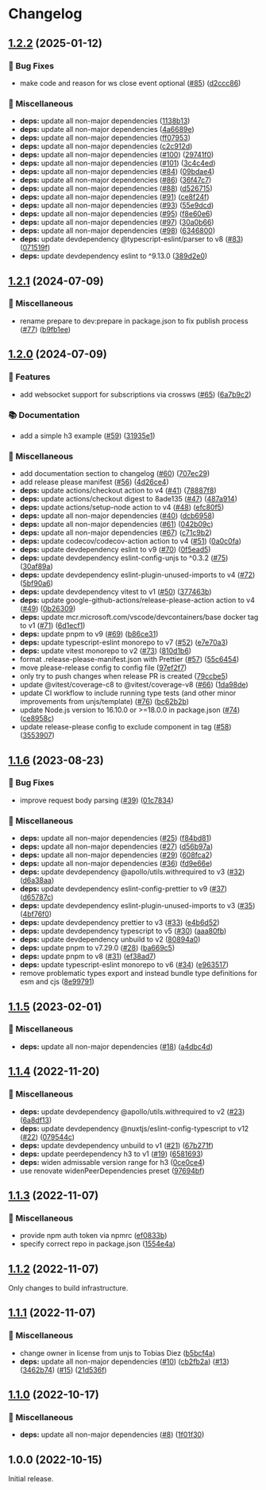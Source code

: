 # Changelog

## [1.2.2](https://github.com/apollo-server-integrations/apollo-server-integration-h3/compare/v1.2.1...v1.2.2) (2025-01-12)

### 🐛 Bug Fixes

- make code and reason for ws close event optional ([#85](https://github.com/apollo-server-integrations/apollo-server-integration-h3/issues/85)) ([d2ccc86](https://github.com/apollo-server-integrations/apollo-server-integration-h3/commit/d2ccc86fb4259aaba1e36cf9f505a802babdb058))

### 🧹 Miscellaneous

- **deps:** update all non-major dependencies ([1138b13](https://github.com/apollo-server-integrations/apollo-server-integration-h3/commit/1138b13cece33e4be6224d880143839f6023583f))
- **deps:** update all non-major dependencies ([4a6689e](https://github.com/apollo-server-integrations/apollo-server-integration-h3/commit/4a6689e45dfd59295162748deeeeebcae5f97a3b))
- **deps:** update all non-major dependencies ([ff07953](https://github.com/apollo-server-integrations/apollo-server-integration-h3/commit/ff079534c43bd7cee926fcf38ebf0e437fcf6b40))
- **deps:** update all non-major dependencies ([c2c912d](https://github.com/apollo-server-integrations/apollo-server-integration-h3/commit/c2c912db7f070fe674738aef4c2b3baad9c15a56))
- **deps:** update all non-major dependencies ([#100](https://github.com/apollo-server-integrations/apollo-server-integration-h3/issues/100)) ([29741f0](https://github.com/apollo-server-integrations/apollo-server-integration-h3/commit/29741f04fcf243a2e573aa1c1e0d0d82b464ad2e))
- **deps:** update all non-major dependencies ([#101](https://github.com/apollo-server-integrations/apollo-server-integration-h3/issues/101)) ([3c4c4ed](https://github.com/apollo-server-integrations/apollo-server-integration-h3/commit/3c4c4ed35e730c1086d414f1c88a35f60c295f49))
- **deps:** update all non-major dependencies ([#84](https://github.com/apollo-server-integrations/apollo-server-integration-h3/issues/84)) ([09bdae4](https://github.com/apollo-server-integrations/apollo-server-integration-h3/commit/09bdae4c330cf5e83080f9c16989f1638d997a6c))
- **deps:** update all non-major dependencies ([#86](https://github.com/apollo-server-integrations/apollo-server-integration-h3/issues/86)) ([36f47c7](https://github.com/apollo-server-integrations/apollo-server-integration-h3/commit/36f47c7e76a86cbdc8a3f840c14e079f7a520eb4))
- **deps:** update all non-major dependencies ([#88](https://github.com/apollo-server-integrations/apollo-server-integration-h3/issues/88)) ([d526715](https://github.com/apollo-server-integrations/apollo-server-integration-h3/commit/d5267151143295e6619ea522bc76d1d6d0452b31))
- **deps:** update all non-major dependencies ([#91](https://github.com/apollo-server-integrations/apollo-server-integration-h3/issues/91)) ([ce8f24f](https://github.com/apollo-server-integrations/apollo-server-integration-h3/commit/ce8f24f1dbc5adced3d51599b63cc52b96a5f207))
- **deps:** update all non-major dependencies ([#93](https://github.com/apollo-server-integrations/apollo-server-integration-h3/issues/93)) ([55e9dcd](https://github.com/apollo-server-integrations/apollo-server-integration-h3/commit/55e9dcd4d3445133fafef40123a7b58742d0356f))
- **deps:** update all non-major dependencies ([#95](https://github.com/apollo-server-integrations/apollo-server-integration-h3/issues/95)) ([f8e60e6](https://github.com/apollo-server-integrations/apollo-server-integration-h3/commit/f8e60e636f4c831e6f9b506bf50a584d8b43447d))
- **deps:** update all non-major dependencies ([#97](https://github.com/apollo-server-integrations/apollo-server-integration-h3/issues/97)) ([30a0b66](https://github.com/apollo-server-integrations/apollo-server-integration-h3/commit/30a0b66f91b23a79787a8b7ff20488f5fbab3d7c))
- **deps:** update all non-major dependencies ([#98](https://github.com/apollo-server-integrations/apollo-server-integration-h3/issues/98)) ([6346800](https://github.com/apollo-server-integrations/apollo-server-integration-h3/commit/6346800205df99420c6bf26725c4d61d801c7987))
- **deps:** update devdependency @typescript-eslint/parser to v8 ([#83](https://github.com/apollo-server-integrations/apollo-server-integration-h3/issues/83)) ([071519f](https://github.com/apollo-server-integrations/apollo-server-integration-h3/commit/071519ffaa11aef56ec82d1857b4039ca9fabae6))
- **deps:** update devdependency eslint to ^9.13.0 ([389d2e0](https://github.com/apollo-server-integrations/apollo-server-integration-h3/commit/389d2e02fac9a1372026e50bd383359451357de6))

## [1.2.1](https://github.com/apollo-server-integrations/apollo-server-integration-h3/compare/v1.2.0...v1.2.1) (2024-07-09)

### 🧹 Miscellaneous

- rename prepare to dev:prepare in package.json to fix publish process ([#77](https://github.com/apollo-server-integrations/apollo-server-integration-h3/issues/77)) ([b9fb1ee](https://github.com/apollo-server-integrations/apollo-server-integration-h3/commit/b9fb1eee893975282782a6e0a4edf2bc9ac9516c))

## [1.2.0](https://github.com/apollo-server-integrations/apollo-server-integration-h3/compare/v1.1.6...v1.2.0) (2024-07-09)

### 🔖 Features

- add websocket support for subscriptions via crossws ([#65](https://github.com/apollo-server-integrations/apollo-server-integration-h3/issues/65)) ([6a7b9c2](https://github.com/apollo-server-integrations/apollo-server-integration-h3/commit/6a7b9c228699302676910df4eaffc356fc192c98))

### 📚 Documentation

- add a simple h3 example ([#59](https://github.com/apollo-server-integrations/apollo-server-integration-h3/issues/59)) ([31935e1](https://github.com/apollo-server-integrations/apollo-server-integration-h3/commit/31935e1c2910e002528d038ea5de1a1c10626abd))

### 🧹 Miscellaneous

- add documentation section to changelog ([#60](https://github.com/apollo-server-integrations/apollo-server-integration-h3/issues/60)) ([707ec29](https://github.com/apollo-server-integrations/apollo-server-integration-h3/commit/707ec292ab6c0d0213a0889dca19fbe67dac6f8e))
- add release please manifest ([#56](https://github.com/apollo-server-integrations/apollo-server-integration-h3/issues/56)) ([4d26ce4](https://github.com/apollo-server-integrations/apollo-server-integration-h3/commit/4d26ce4c6e79ee860ff91f1c22b468a03ba014af))
- **deps:** update actions/checkout action to v4 ([#41](https://github.com/apollo-server-integrations/apollo-server-integration-h3/issues/41)) ([78887f8](https://github.com/apollo-server-integrations/apollo-server-integration-h3/commit/78887f8af88935ac027a41deb2cfc213e27d4e95))
- **deps:** update actions/checkout digest to 8ade135 ([#47](https://github.com/apollo-server-integrations/apollo-server-integration-h3/issues/47)) ([487a914](https://github.com/apollo-server-integrations/apollo-server-integration-h3/commit/487a9140017f01c4926f992b20e7e31100fc3843))
- **deps:** update actions/setup-node action to v4 ([#48](https://github.com/apollo-server-integrations/apollo-server-integration-h3/issues/48)) ([efc80f5](https://github.com/apollo-server-integrations/apollo-server-integration-h3/commit/efc80f5da318c92e0b04e6afd8ceca542e25199f))
- **deps:** update all non-major dependencies ([#40](https://github.com/apollo-server-integrations/apollo-server-integration-h3/issues/40)) ([dcb6958](https://github.com/apollo-server-integrations/apollo-server-integration-h3/commit/dcb6958b89df05d987f13bc19ef507ed17bfcd70))
- **deps:** update all non-major dependencies ([#61](https://github.com/apollo-server-integrations/apollo-server-integration-h3/issues/61)) ([042b09c](https://github.com/apollo-server-integrations/apollo-server-integration-h3/commit/042b09c16f6badd49ff799bd6373c1deaef57191))
- **deps:** update all non-major dependencies ([#67](https://github.com/apollo-server-integrations/apollo-server-integration-h3/issues/67)) ([c71c9b2](https://github.com/apollo-server-integrations/apollo-server-integration-h3/commit/c71c9b27229c88d4072c074f866d42a25202a6a3))
- **deps:** update codecov/codecov-action action to v4 ([#51](https://github.com/apollo-server-integrations/apollo-server-integration-h3/issues/51)) ([0a0c0fa](https://github.com/apollo-server-integrations/apollo-server-integration-h3/commit/0a0c0fa1f00e7d3aade0419ae7b3267bd572b50d))
- **deps:** update devdependency eslint to v9 ([#70](https://github.com/apollo-server-integrations/apollo-server-integration-h3/issues/70)) ([0f5ead5](https://github.com/apollo-server-integrations/apollo-server-integration-h3/commit/0f5ead5cbdbc84dc061647d7d127dab6ead07738))
- **deps:** update devdependency eslint-config-unjs to ^0.3.2 ([#75](https://github.com/apollo-server-integrations/apollo-server-integration-h3/issues/75)) ([30af89a](https://github.com/apollo-server-integrations/apollo-server-integration-h3/commit/30af89afa2b811020d3b5364c5fa01550e1235c0))
- **deps:** update devdependency eslint-plugin-unused-imports to v4 ([#72](https://github.com/apollo-server-integrations/apollo-server-integration-h3/issues/72)) ([5bf90a6](https://github.com/apollo-server-integrations/apollo-server-integration-h3/commit/5bf90a6286ca86e2d8ff589099e893e247de4637))
- **deps:** update devdependency vitest to v1 ([#50](https://github.com/apollo-server-integrations/apollo-server-integration-h3/issues/50)) ([377463b](https://github.com/apollo-server-integrations/apollo-server-integration-h3/commit/377463bbe6f2e2288b2c620cf315943eb8bb1c09))
- **deps:** update google-github-actions/release-please-action action to v4 ([#49](https://github.com/apollo-server-integrations/apollo-server-integration-h3/issues/49)) ([0b26309](https://github.com/apollo-server-integrations/apollo-server-integration-h3/commit/0b26309e260f61ec1dd56bee59b52eefd5668434))
- **deps:** update mcr.microsoft.com/vscode/devcontainers/base docker tag to v1 ([#71](https://github.com/apollo-server-integrations/apollo-server-integration-h3/issues/71)) ([6d1ecf1](https://github.com/apollo-server-integrations/apollo-server-integration-h3/commit/6d1ecf1fd20a9435daf98c8085a6ee65ba3b6fb9))
- **deps:** update pnpm to v9 ([#69](https://github.com/apollo-server-integrations/apollo-server-integration-h3/issues/69)) ([b86ce31](https://github.com/apollo-server-integrations/apollo-server-integration-h3/commit/b86ce31d58848944c2533f3332d7e1a1c351c402))
- **deps:** update typescript-eslint monorepo to v7 ([#52](https://github.com/apollo-server-integrations/apollo-server-integration-h3/issues/52)) ([e7e70a3](https://github.com/apollo-server-integrations/apollo-server-integration-h3/commit/e7e70a3d14f73d226cf30cc3a39cfb0d54b6225b))
- **deps:** update vitest monorepo to v2 ([#73](https://github.com/apollo-server-integrations/apollo-server-integration-h3/issues/73)) ([810d1b6](https://github.com/apollo-server-integrations/apollo-server-integration-h3/commit/810d1b6f9844c3c33d87987da252925457dcc7ff))
- format .release-please-manifest.json with Prettier ([#57](https://github.com/apollo-server-integrations/apollo-server-integration-h3/issues/57)) ([55c6454](https://github.com/apollo-server-integrations/apollo-server-integration-h3/commit/55c64541bbd06ae5878524f8865f42d691a0805a))
- move please-release config to config file ([97ef2f7](https://github.com/apollo-server-integrations/apollo-server-integration-h3/commit/97ef2f79099c0ced39edf9f9148f6689d64e1f98))
- only try to push changes when release PR is created ([79ccbe5](https://github.com/apollo-server-integrations/apollo-server-integration-h3/commit/79ccbe5fb6b3a5b59a610d082b90871ea0377a5c))
- update @vitest/coverage-c8 to @vitest/coverage-v8 ([#66](https://github.com/apollo-server-integrations/apollo-server-integration-h3/issues/66)) ([1da98de](https://github.com/apollo-server-integrations/apollo-server-integration-h3/commit/1da98de5118b9414ddfb48ba24d217feb3196c1f))
- update CI workflow to include running type tests (and other minor improvements from unjs/template) ([#76](https://github.com/apollo-server-integrations/apollo-server-integration-h3/issues/76)) ([bc62b2b](https://github.com/apollo-server-integrations/apollo-server-integration-h3/commit/bc62b2b5d0a5f780ed5d3db2604dff7ed1f43b1b))
- update Node.js version to 16.10.0 or &gt;=18.0.0 in package.json ([#74](https://github.com/apollo-server-integrations/apollo-server-integration-h3/issues/74)) ([ce8958c](https://github.com/apollo-server-integrations/apollo-server-integration-h3/commit/ce8958c8470868049dc4c0bcbb809cd745fa76a1))
- update release-please config to exclude component in tag ([#58](https://github.com/apollo-server-integrations/apollo-server-integration-h3/issues/58)) ([3553907](https://github.com/apollo-server-integrations/apollo-server-integration-h3/commit/3553907d8fe0628468b9ac5972cbc97934afb8b5))

## [1.1.6](https://github.com/apollo-server-integrations/apollo-server-integration-h3/compare/v1.1.5...v1.1.6) (2023-08-23)

### 🐛 Bug Fixes

- improve request body parsing ([#39](https://github.com/apollo-server-integrations/apollo-server-integration-h3/issues/39)) ([01c7834](https://github.com/apollo-server-integrations/apollo-server-integration-h3/commit/01c783499fb992a5ff3f04852c9f09b72805ef4d))

### 🧹 Miscellaneous

- **deps:** update all non-major dependencies ([#25](https://github.com/apollo-server-integrations/apollo-server-integration-h3/issues/25)) ([f84bd81](https://github.com/apollo-server-integrations/apollo-server-integration-h3/commit/f84bd810cb7e898a73d481064f1b948edc61bb0b))
- **deps:** update all non-major dependencies ([#27](https://github.com/apollo-server-integrations/apollo-server-integration-h3/issues/27)) ([d56b97a](https://github.com/apollo-server-integrations/apollo-server-integration-h3/commit/d56b97a698cc02e5f19f0a19936ccca3e3d6f52b))
- **deps:** update all non-major dependencies ([#29](https://github.com/apollo-server-integrations/apollo-server-integration-h3/issues/29)) ([608fca2](https://github.com/apollo-server-integrations/apollo-server-integration-h3/commit/608fca2ddaaa5f0c92feda6e167e3e5be5205f61))
- **deps:** update all non-major dependencies ([#36](https://github.com/apollo-server-integrations/apollo-server-integration-h3/issues/36)) ([fd9e66e](https://github.com/apollo-server-integrations/apollo-server-integration-h3/commit/fd9e66ec035c60a208005119f57373346c1d177f))
- **deps:** update devdependency @apollo/utils.withrequired to v3 ([#32](https://github.com/apollo-server-integrations/apollo-server-integration-h3/issues/32)) ([d6a38aa](https://github.com/apollo-server-integrations/apollo-server-integration-h3/commit/d6a38aa016263977a41758c4b8f7c52f01d2f173))
- **deps:** update devdependency eslint-config-prettier to v9 ([#37](https://github.com/apollo-server-integrations/apollo-server-integration-h3/issues/37)) ([d65787c](https://github.com/apollo-server-integrations/apollo-server-integration-h3/commit/d65787ced1f6e6a3e3ce89fd308240e9c8464735))
- **deps:** update devdependency eslint-plugin-unused-imports to v3 ([#35](https://github.com/apollo-server-integrations/apollo-server-integration-h3/issues/35)) ([4bf76f0](https://github.com/apollo-server-integrations/apollo-server-integration-h3/commit/4bf76f090e067f71237b1062bd6890ecddcf1fa7))
- **deps:** update devdependency prettier to v3 ([#33](https://github.com/apollo-server-integrations/apollo-server-integration-h3/issues/33)) ([e4b6d52](https://github.com/apollo-server-integrations/apollo-server-integration-h3/commit/e4b6d52d46325dcbc723a930ab686228dc6793f1))
- **deps:** update devdependency typescript to v5 ([#30](https://github.com/apollo-server-integrations/apollo-server-integration-h3/issues/30)) ([aaa80fb](https://github.com/apollo-server-integrations/apollo-server-integration-h3/commit/aaa80fb05bba53c568047b279ff8485bb1b51559))
- **deps:** update devdependency unbuild to v2 ([80894a0](https://github.com/apollo-server-integrations/apollo-server-integration-h3/commit/80894a0dac52bf2b04048eb12ecc3822707c68b8))
- **deps:** update pnpm to v7.29.0 ([#28](https://github.com/apollo-server-integrations/apollo-server-integration-h3/issues/28)) ([ba669c5](https://github.com/apollo-server-integrations/apollo-server-integration-h3/commit/ba669c5c169b696ba357942b79c923431f0c4ec5))
- **deps:** update pnpm to v8 ([#31](https://github.com/apollo-server-integrations/apollo-server-integration-h3/issues/31)) ([ef38ad7](https://github.com/apollo-server-integrations/apollo-server-integration-h3/commit/ef38ad7f0e159834886dc0d16d0ed9999bb2019c))
- **deps:** update typescript-eslint monorepo to v6 ([#34](https://github.com/apollo-server-integrations/apollo-server-integration-h3/issues/34)) ([e963517](https://github.com/apollo-server-integrations/apollo-server-integration-h3/commit/e963517f0223b760a7fe8845fe6ebc8f452a61b1))
- remove problematic types export and instead bundle type definitions for esm and cjs ([8e99791](https://github.com/apollo-server-integrations/apollo-server-integration-h3/commit/8e99791406815b5008fcf655dfe685f05322a93a))

## [1.1.5](https://github.com/apollo-server-integrations/apollo-server-integration-h3/compare/v1.1.4...v1.1.5) (2023-02-01)

### 🧹 Miscellaneous

- **deps:** update all non-major dependencies ([#18](https://github.com/apollo-server-integrations/apollo-server-integration-h3/issues/18)) ([a4dbc4d](https://github.com/apollo-server-integrations/apollo-server-integration-h3/commit/a4dbc4d319235e3959cdb0ac45ec46fad5f8e3df))

## [1.1.4](https://github.com/apollo-server-integrations/apollo-server-integration-h3/compare/v1.1.3...v1.1.4) (2022-11-20)

### 🧹 Miscellaneous

- **deps:** update devdependency @apollo/utils.withrequired to v2 ([#23](https://github.com/apollo-server-integrations/apollo-server-integration-h3/issues/23)) ([6a8df13](https://github.com/apollo-server-integrations/apollo-server-integration-h3/commit/6a8df1392aa5f3c0bc475babb0a494f6d4fa1c70))
- **deps:** update devdependency @nuxtjs/eslint-config-typescript to v12 ([#22](https://github.com/apollo-server-integrations/apollo-server-integration-h3/issues/22)) ([079544c](https://github.com/apollo-server-integrations/apollo-server-integration-h3/commit/079544c8ffd96618a6cac81090ec924ed7580895))
- **deps:** update devdependency unbuild to v1 ([#21](https://github.com/apollo-server-integrations/apollo-server-integration-h3/issues/21)) ([67b271f](https://github.com/apollo-server-integrations/apollo-server-integration-h3/commit/67b271f7db44f52404d16faac112d585afb2e37d))
- **deps:** update peerdependency h3 to v1 ([#19](https://github.com/apollo-server-integrations/apollo-server-integration-h3/issues/19)) ([6581693](https://github.com/apollo-server-integrations/apollo-server-integration-h3/commit/6581693f17e7d1fddc41ea568136f1045f7cad13))
- **deps:** widen admissable version range for h3 ([0ce0ce4](https://github.com/apollo-server-integrations/apollo-server-integration-h3/commit/0ce0ce4dfb88abff4d9cb431e0c073c7272552e4))
- use renovate widenPeerDependencies preset ([97694bf](https://github.com/apollo-server-integrations/apollo-server-integration-h3/commit/97694bf7f0edf667064a924d7596a742e0abbe2f))

## [1.1.3](https://github.com/apollo-server-integrations/apollo-server-integration-h3/compare/v1.1.2...v1.1.3) (2022-11-07)

### 🧹 Miscellaneous

- provide npm auth token via npmrc ([ef0833b](https://github.com/apollo-server-integrations/apollo-server-integration-h3/commit/ef0833b9030525dd166522e100d3ff396cbcee05))
- specify correct repo in package.json ([1554e4a](https://github.com/apollo-server-integrations/apollo-server-integration-h3/commit/1554e4adbcbc9cf87397e9b86a37e7c7ae32d51d))

## [1.1.2](https://github.com/apollo-server-integrations/apollo-server-integration-h3/compare/v1.1.1...v1.1.2) (2022-11-07)

Only changes to build infrastructure.

## [1.1.1](https://github.com/apollo-server-integrations/apollo-server-integration-h3/compare/v1.1.0...v1.1.1) (2022-11-07)

### 🧹 Miscellaneous

- change owner in license from unjs to Tobias Diez ([b5bcf4a](https://github.com/apollo-server-integrations/apollo-server-integration-h3/commit/b5bcf4ae7ecbf990d4336e80e80f6f72cc231fa5))
- **deps:** update all non-major dependencies ([#10](https://github.com/apollo-server-integrations/apollo-server-integration-h3/issues/10)) ([cb2fb2a](https://github.com/apollo-server-integrations/apollo-server-integration-h3/commit/cb2fb2acbe4e5da913e60f39cca72b04eb3ba116)) ([#13](https://github.com/apollo-server-integrations/apollo-server-integration-h3/issues/13)) ([3462b74](https://github.com/apollo-server-integrations/apollo-server-integration-h3/commit/3462b7422358793defd1a706873e037f10df8994)) ([#15](https://github.com/apollo-server-integrations/apollo-server-integration-h3/issues/15)) ([21d536f](https://github.com/apollo-server-integrations/apollo-server-integration-h3/commit/21d536f4993f88a958e41b9e3bebd52e5c952021))

## [1.1.0](https://github.com/apollo-server-integrations/apollo-server-integration-h3/compare/v1.0.0...v1.1.0) (2022-10-17)

### 🧹 Miscellaneous

- **deps:** update all non-major dependencies ([#8](https://github.com/apollo-server-integrations/apollo-server-integration-h3/issues/8)) ([1f01f30](https://github.com/apollo-server-integrations/apollo-server-integration-h3/commit/1f01f309849bb4fac5aa9de7b0cd23170912886f))

## 1.0.0 (2022-10-15)

Initial release.

